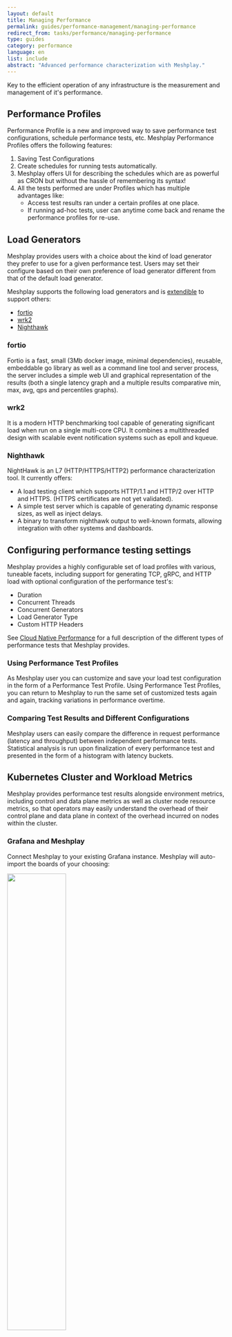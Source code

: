 ```yaml
---
layout: default
title: Managing Performance
permalink: guides/performance-management/managing-performance
redirect_from: tasks/performance/managing-performance
type: guides
category: performance
language: en
list: include
abstract: "Advanced performance characterization with Meshplay."
---
```


Key to the efficient operation of any infrastructure is the measurement and management of it's performance.

## Performance Profiles

Performance Profile is a new and improved way to save performance test configurations, schedule performance tests, etc. Meshplay Performance Profiles offers the following features:

1. Saving Test Configurations
2. Create schedules for running tests automatically.
3. Meshplay offers UI for describing the schedules which are as powerful as CRON but without the hassle of remembering its syntax!
4. All the tests performed are under Profiles which has multiple advantages like:
   - Access test results ran under a certain profiles at one place.
   - If running ad-hoc tests, user can anytime come back and rename the performance profiles for re-use.

## Load Generators

Meshplay provides users with a choice about the kind of load generator they prefer to use for a given performance test. Users may set their configure based on their own preference of load generator different from that of the default load generator.

Meshplay supports the following load generators and is [extendible](extensibility) to support others:

- [fortio](#fortio)
- [wrk2](#wrk2)
- [Nighthawk](#nighthawk)

### fortio

Fortio is a fast, small (3Mb docker image, minimal dependencies),
reusable, embeddable go library as well as a command line tool and server process,
the server includes a simple web UI and graphical representation of the results
(both a single latency graph and a multiple results comparative min, max, avg, qps and percentiles graphs).

### wrk2

It is a modern HTTP benchmarking tool capable of generating significant load when run on a single multi-core CPU. It combines a multithreaded design with scalable event notification systems such as epoll and kqueue.

### Nighthawk

NightHawk is an L7 (HTTP/HTTPS/HTTP2) performance characterization tool. It currently offers:

- A load testing client which supports HTTP/1.1 and HTTP/2 over HTTP and HTTPS. (HTTPS certificates are not yet validated).
- A simple test server which is capable of generating dynamic response sizes, as well as inject delays.
- A binary to transform nighthawk output to well-known formats, allowing integration with other systems and dashboards.

## Configuring performance testing settings

Meshplay provides a highly configurable set of load profiles with various, tuneable facets, including support for generating TCP, gRPC, and HTTP load with optional configuration of the performance test's:

- Duration
- Concurrent Threads
- Concurrent Generators
- Load Generator Type
- Custom HTTP Headers

See [Cloud Native Performance](https://smp-spec.io) for a full description of the different types of performance tests that Meshplay provides.

### Using Performance Test Profiles

As Meshplay user you can customize and save your load test configuration in the form of a Performance Test Profile. Using Performance Test Profiles, you can return to Meshplay to run the same set of customized tests again and again, tracking variations in performance overtime.

### Comparing Test Results and Different Configurations

Meshplay users can easily compare the difference in request performance (latency and throughput) between independent performance tests. Statistical analysis is run upon finalization of every performance test and presented in the form of a histogram with latency buckets.

## Kubernetes Cluster and Workload Metrics

Meshplay provides performance test results alongside environment metrics, including control and data plane metrics as well as cluster node resource metrics, so that operators may easily understand the overhead of their control plane and data plane in context of the overhead incurred on nodes within the cluster.

### Grafana and Meshplay

Connect Meshplay to your existing Grafana instance. Meshplay will auto-import the boards of your choosing:

<a href="{{ site.baseurl }}/assets/img/performance-management/meshplay-and-grafana.png">
    <img src="{{ site.baseurl }}/assets/img/performance-management/meshplay-and-grafana.png" style="width: 52%" />
</a>

### [Connecting to Grafana]({{ site.baseurl }}/guides/meshplay-metrics#expose-grafana-service)

If you have an API key configured to restrict access to your Grafana boards, you will need to enter the API key when establishing Meshplay's connection to Grafana. You may also set up a [Grafana board](https://grafana.com/docs/grafana/latest/http_api/dashboard/#create-update-dashboard) and then set up an API key:

- Import Grafana boards
  - Import existing Grafana boards via API
  - Import custom Grafana board via yaml
- Configure graph panel preferences

### [Prometheus and Meshplay]({{ site.baseurl }}/guides/meshplay-metrics#expose-prometheus-service)

Meshplay allows users to connect to one or more Prometheus instances in order to gather telemetric data (in the form of metrics). These metrics may pertain to Kubernetes and applications or any other metric that Prometheus has collected.

Once you have connected Meshplay to your Prometheus deployment(s), you may perform ad-hoc connectivity tests to verify communication between Meshplay and Prometheus.